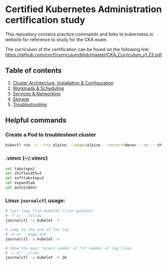 # Certified Kubernetes Administration certification study

This repository contains practice commands and links to kubernetes.io website for reference to study for the CKA exam.

The curriculum of the certification can be found on the following link:
https://github.com/cncf/curriculum/blob/master/CKA_Curriculum_v1.23.pdf

## Table of contents
1. [Cluster Architecture, Installation & Configuration](1-cluster-architecture-installation-configuration.md)
1. [Workloads & Scheduling](2-workloads-scheduling.md)
1. [Services & Networking](3-services-networking.md)
1. [Storage](4-storage.md)
1. [Troubleshooting](5-troubleshooting.md)


## Helpful commands

### Create a Pod to troubleshoot cluster
```bash
kubectl run -i --tty alpine --image=alpine --restart=Never --rm -- sh
```

### .vimrc (~/.vimrc)
```bash
set tabstop=2
set shiftwidth=2
set softtabstop=2
set expandtab
set autoindent
```


### Linux `journalctl` usage:
```bash
# Tail logs from kubelet (live updates) 
# -f or --follow 
journalctl -u kubelet -f

# Jump to the end of the log
# -e or --page-end
journalctl -u kubelet -e

# Show the most recent number of *n* number of log lines
# -n or --lines
journalctl -u kubelet -n 10
```